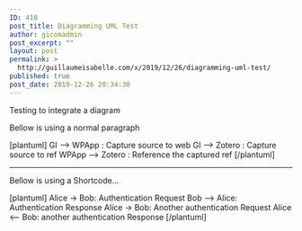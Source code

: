 ```yaml
---
ID: 410
post_title: Diagramming UML Test
author: gicomadmin
post_excerpt: ""
layout: post
permalink: >
  http://guillaumeisabelle.com/x/2019/12/26/diagramming-uml-test/
published: true
post_date: 2019-12-26 20:34:30
---
```

<!-- wp:paragraph -->

Testing to integrate a diagram

<!-- /wp:paragraph -->

<!-- wp:paragraph -->

Bellow is using a normal paragraph

<!-- /wp:paragraph -->

<!-- wp:shortcode --> [plantuml] GI --> WPApp : Capture source to web GI --> Zotero : Capture source to ref WPApp --> Zotero : Reference the captured ref [/plantuml] 

<!-- /wp:shortcode -->

<!-- wp:paragraph -->



<!-- /wp:paragraph -->

<!-- wp:separator -->

<hr class="wp-block-separator" />

<!-- /wp:separator -->

<!-- wp:paragraph -->

Bellow is using a Shortcode...

<!-- /wp:paragraph -->

<!-- wp:shortcode --> [plantuml] Alice -> Bob: Authentication Request Bob --> Alice: Authentication Response Alice -> Bob: Another authentication Request Alice <-- Bob: another authentication Response [/plantuml] 

<!-- /wp:shortcode -->